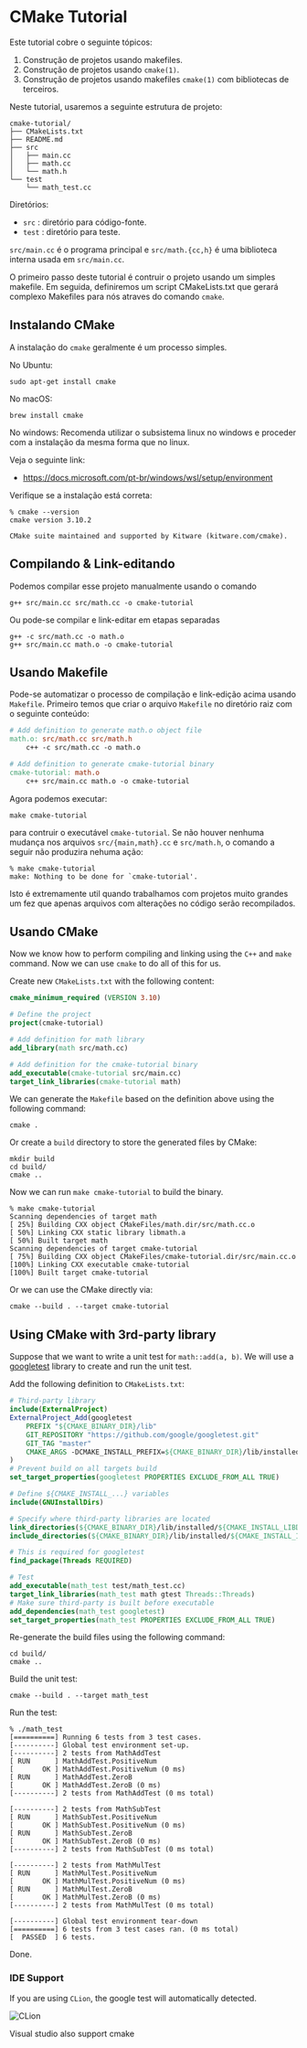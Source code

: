# CMake Tutorial

Este tutorial cobre o seguinte tópicos:

1. Construção de projetos usando makefiles.
2. Construção de projetos usando `cmake(1)`.
3. Construção de projetos usando makefiles `cmake(1)` com bibliotecas de terceiros.

Neste tutorial, usaremos a seguinte estrutura de projeto:

```
cmake-tutorial/
├── CMakeLists.txt
├── README.md
├── src
│   ├── main.cc
│   ├── math.cc
│   └── math.h
└── test
    └── math_test.cc
```

Diretórios:

- `src`  : diretório para código-fonte.
- `test` : diretório para teste.

`src/main.cc` é o programa principal e `src/math.{cc,h}` é uma biblioteca interna usada em `src/main.cc`.

O primeiro passo deste tutorial é contruir o projeto usando um simples makefile. 
Em seguida, definiremos um script CMakeLists.txt que gerará complexo Makefiles para nós
atraves do comando `cmake`.


## Instalando CMake

A instalação do `cmake` geralmente é um processo simples.  

No Ubuntu:

```
sudo apt-get install cmake
```

No macOS:

```
brew install cmake
```

No windows:
Recomenda utilizar o subsistema linux no windows e proceder com a instalação da mesma forma que no linux.

Veja o seguinte link:
 - https://docs.microsoft.com/pt-br/windows/wsl/setup/environment

Verifique se a instalação está correta: 

```
% cmake --version
cmake version 3.10.2

CMake suite maintained and supported by Kitware (kitware.com/cmake).
```

## Compilando & Link-editando

Podemos compilar esse projeto manualmente usando o comando

```
g++ src/main.cc src/math.cc -o cmake-tutorial
```

Ou pode-se compilar e link-editar em etapas separadas

```
g++ -c src/math.cc -o math.o 
g++ src/main.cc math.o -o cmake-tutorial
```

## Usando Makefile

Pode-se automatizar o processo de compilação e link-edição acima usando `Makefile`.
Primeiro temos que criar o arquivo `Makefile` no diretório raiz com o seguinte conteúdo:

```makefile
# Add definition to generate math.o object file
math.o: src/math.cc src/math.h
    c++ -c src/math.cc -o math.o

# Add definition to generate cmake-tutorial binary
cmake-tutorial: math.o
    c++ src/main.cc math.o -o cmake-tutorial
```

Agora podemos executar:

```
make cmake-tutorial
```

para contruir o executável `cmake-tutorial`. Se não houver nenhuma mudança nos arquivos `src/{main,math}.cc` e `src/math.h`,
o comando a seguir não produzira nehuma ação:

```
% make cmake-tutorial
make: Nothing to be done for `cmake-tutorial'.
```

Isto é extremamente util quando trabalhamos com projetos muito grandes um fez que apenas arquivos com alterações no código serão recompilados.

## Usando CMake

Now we know how to perform compiling and linking using the `C++` and `make` command.
Now we can use `cmake` to do all of this for us.

Create new `CMakeLists.txt` with the following content:

```cmake
cmake_minimum_required (VERSION 3.10)

# Define the project
project(cmake-tutorial)

# Add definition for math library
add_library(math src/math.cc)

# Add definition for the cmake-tutorial binary
add_executable(cmake-tutorial src/main.cc)
target_link_libraries(cmake-tutorial math)
```

We can generate the `Makefile` based on the definition above using the following command:

```
cmake .
```

Or create a `build` directory to store the generated files by CMake:

```
mkdir build
cd build/
cmake ..
```

Now we can run `make cmake-tutorial` to build the binary.

```
% make cmake-tutorial
Scanning dependencies of target math
[ 25%] Building CXX object CMakeFiles/math.dir/src/math.cc.o
[ 50%] Linking CXX static library libmath.a
[ 50%] Built target math
Scanning dependencies of target cmake-tutorial
[ 75%] Building CXX object CMakeFiles/cmake-tutorial.dir/src/main.cc.o
[100%] Linking CXX executable cmake-tutorial
[100%] Built target cmake-tutorial
```

Or we can use the CMake directly via:

```
cmake --build . --target cmake-tutorial
```

## Using CMake with 3rd-party library

Suppose that we want to write a unit test for `math::add(a, b)`.
We will use a [googletest](https://github.com/google/googletest) library to create and run the unit test.

Add the following definition to `CMakeLists.txt`:

```cmake
# Third-party library
include(ExternalProject)
ExternalProject_Add(googletest
    PREFIX "${CMAKE_BINARY_DIR}/lib"
    GIT_REPOSITORY "https://github.com/google/googletest.git"
    GIT_TAG "master"
    CMAKE_ARGS -DCMAKE_INSTALL_PREFIX=${CMAKE_BINARY_DIR}/lib/installed
)
# Prevent build on all targets build
set_target_properties(googletest PROPERTIES EXCLUDE_FROM_ALL TRUE)

# Define ${CMAKE_INSTALL_...} variables
include(GNUInstallDirs)

# Specify where third-party libraries are located
link_directories(${CMAKE_BINARY_DIR}/lib/installed/${CMAKE_INSTALL_LIBDIR})
include_directories(${CMAKE_BINARY_DIR}/lib/installed/${CMAKE_INSTALL_INCLUDEDIR})

# This is required for googletest
find_package(Threads REQUIRED)

# Test
add_executable(math_test test/math_test.cc)
target_link_libraries(math_test math gtest Threads::Threads)
# Make sure third-party is built before executable
add_dependencies(math_test googletest)
set_target_properties(math_test PROPERTIES EXCLUDE_FROM_ALL TRUE)
```

Re-generate the build files using the following command:

```
cd build/
cmake ..
```

Build the unit test:

```
cmake --build . --target math_test
```

Run the test:

```
% ./math_test 
[==========] Running 6 tests from 3 test cases.
[----------] Global test environment set-up.
[----------] 2 tests from MathAddTest
[ RUN      ] MathAddTest.PositiveNum
[       OK ] MathAddTest.PositiveNum (0 ms)
[ RUN      ] MathAddTest.ZeroB
[       OK ] MathAddTest.ZeroB (0 ms)
[----------] 2 tests from MathAddTest (0 ms total)

[----------] 2 tests from MathSubTest
[ RUN      ] MathSubTest.PositiveNum
[       OK ] MathSubTest.PositiveNum (0 ms)
[ RUN      ] MathSubTest.ZeroB
[       OK ] MathSubTest.ZeroB (0 ms)
[----------] 2 tests from MathSubTest (0 ms total)

[----------] 2 tests from MathMulTest
[ RUN      ] MathMulTest.PositiveNum
[       OK ] MathMulTest.PositiveNum (0 ms)
[ RUN      ] MathMulTest.ZeroB
[       OK ] MathMulTest.ZeroB (0 ms)
[----------] 2 tests from MathMulTest (0 ms total)

[----------] Global test environment tear-down
[==========] 6 tests from 3 test cases ran. (0 ms total)
[  PASSED  ] 6 tests.
```

Done.


### IDE Support

If you are using `CLion`, the google test will automatically detected.

![CLion](https://s9.postimg.org/ugqkdw6nh/Screen_Shot_2018-02-16_at_21.03.10.png)

Visual studio also support cmake
